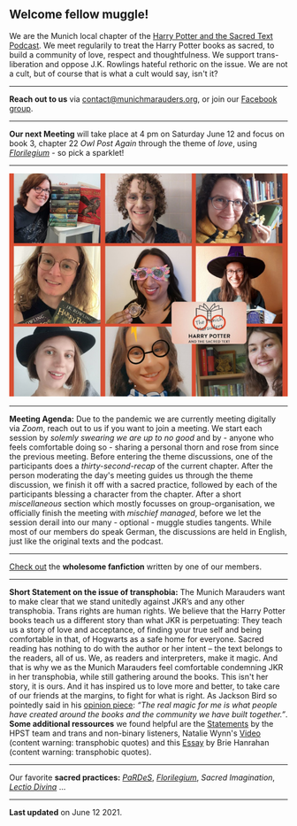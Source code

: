 ## Welcome fellow muggle!
We are the Munich local chapter of the [Harry Potter and the Sacred Text Podcast](https://www.harrypottersacredtext.com). We meet regularily to treat the Harry Potter books as sacred, to build a community of love, respect and thoughtfulness. We support trans-liberation and oppose J.K. Rowlings hateful rethoric on the issue. We are not a cult, but of course that is what a cult would say, isn't it?

---
**Reach out to us** via contact@munichmarauders.org, or join our [Facebook group](https://www.facebook.com/groups/2408737062515597/).

---

**Our next Meeting** will take place at 4 pm on Saturday June 12 and focus on book 3, chapter 22 *Owl Post Again* through the theme of *love*, using [*Florilegium*](https://en.wikipedia.org/wiki/Florilegium) - so pick a sparklet!

---

![Some of our members](group_pic_tiny.jpg)


---

**Meeting Agenda:** Due to the pandemic we are currently meeting digitally via *Zoom*, reach out to us if you want to join a meeting. We start each session by *solemly swearing we are up to no good* and by - anyone who feels comfortable doing so - sharing a personal thorn and rose from since the previous meeting. Before entering the theme discussions, one of the participants does a *thirty-second-recap* of the current chapter. After the person moderating the day's meeting guides us through the theme discussion, we finish it off with a sacred practice, followed by each of the participants blessing a character from the chapter. After a short *miscellaneous* section which mostly focusses on group-organisation, we officially finish the meeting with *mischief managed*, before we let the session derail into our many - optional - muggle studies tangents. While most of our members do speak German, the discussions are held in English, just like the original texts and the podcast.

---
[Check out](https://archiveofourown.org/users/Lemikita/pseuds/Lemikita) the **wholesome fanfiction** written by one of our members.

---
**Short Statement on the issue of transphobia:** The Munich Marauders want to make clear that we stand unitedly against JKR’s and any other transphobia. Trans rights are human rights. We believe that the Harry Potter books teach us a different story than what JKR is perpetuating: They teach us a story of love and acceptance, of finding your true self and being comfortable in that, of Hogwarts as a safe home for everyone. Sacred reading has nothing to do with the author or her intent – the text belongs to the readers, all of us. We, as readers and interpreters, make it magic. And that is why we as the Munich Marauders feel comfortable condemning JKR in her transphobia, while still gathering around the books. This isn't her story, it is ours. And it has inspired us to love more and better, to take care of our friends at the margins, to fight for what is right. As Jackson Bird so pointedly said in his [opinion piece](https://www.nytimes.com/2019/12/21/opinion/jk-rowling-twitter-trans.html): *“The real magic for me is what people have created around the books and the community we have built together.”*. **Some additional ressources** we found helpful are the [Statements](https://www.harrypottersacredtext.com/statements) by the HPST team and trans and non-binary listeners, Natalie Wynn's [Video](https://www.youtube.com/watch?v=7gDKbT_l2us&feature=emb_logo) (content warning: transphobic quotes) and this [Essay](https://medium.com/@briehanrahan/a-reasonable-persons-guide-to-the-j-k-rowling-essay-6bd9e2d638ad) by Brie Hanrahan (content warning: transphobic quotes).

---
Our favorite **sacred practices:** [*PaRDeS*](https://en.wikipedia.org/wiki/Pardes_(Jewish_exegesis)), [*Florilegium*](https://en.wikipedia.org/wiki/Florilegium), *Sacred Imagination*, [*Lectio Divina*](https://en.wikipedia.org/wiki/Lectio_Divina) ...

---
**Last updated** on June 12 2021.
